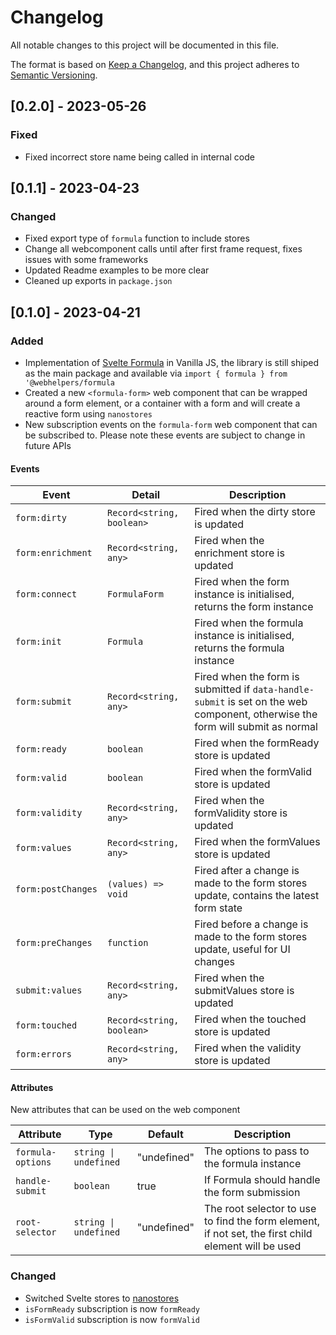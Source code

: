 # Changelog

All notable changes to this project will be documented in this file.

The format is based on [Keep a Changelog](https://keepachangelog.com/en/1.0.0/),
and this project adheres to [Semantic Versioning](https://semver.org/spec/v2.0.0.html).

## [0.2.0] - 2023-05-26

### Fixed

- Fixed incorrect store name being called in internal code

## [0.1.1] - 2023-04-23

### Changed

- Fixed export type of `formula` function to include stores
- Change all webcomponent calls until after first frame request, fixes issues with some frameworks
- Updated Readme examples to be more clear
- Cleaned up exports in `package.json`

## [0.1.0] - 2023-04-21

### Added

- Implementation of [Svelte Formula](https://www.npmjs.com/package/svelte-formula) in Vanilla JS, the library is still shiped as the main package and available via `import { formula } from '@webhelpers/formula`
- Created a new `<formula-form>` web component that can be wrapped around a form element, or a container with a form and will create a reactive form using `nanostores`
- New subscription events on the `formula-form` web component that can be subscribed to. Please note these events are subject to change in future APIs

#### Events

| Event              | Detail                    | Description                                                                                                                    |
| ------------------ | ------------------------- | ------------------------------------------------------------------------------------------------------------------------------ |
| `form:dirty`       | `Record<string, boolean>` | Fired when the dirty store is updated                                                                                          |
| `form:enrichment`  | `Record<string, any>`     | Fired when the enrichment store is updated                                                                                     |
| `form:connect`     | `FormulaForm`             | Fired when the form instance is initialised, returns the form instance                                                         |
| `form:init`        | `Formula`                 | Fired when the formula instance is initialised, returns the formula instance                                                   |
| `form:submit`      | `Record<string, any>`     | Fired when the form is submitted if `data-handle-submit` is set on the web component, otherwise the form will submit as normal |
| `form:ready`       | `boolean`                 | Fired when the formReady store is updated                                                                                      |
| `form:valid`       | `boolean`                 | Fired when the formValid store is updated                                                                                      |
| `form:validity`    | `Record<string, any>`     | Fired when the formValidity store is updated                                                                                   |
| `form:values`      | `Record<string, any>`     | Fired when the formValues store is updated                                                                                     |
| `form:postChanges` | `(values) => void`        | Fired after a change is made to the form stores update, contains the latest form state                                         |
| `form:preChanges`  | `function`                | Fired before a change is made to the form stores update, useful for UI changes                                                 |
| `submit:values`    | `Record<string, any>`     | Fired when the submitValues store is updated                                                                                   |
| `form:touched`     | `Record<string, boolean>` | Fired when the touched store is updated                                                                                        |
| `form:errors`      | `Record<string, any>`     | Fired when the validity store is updated                                                                                       |

#### Attributes

New attributes that can be used on the web component

| Attribute         | Type                  | Default     | Description                                                                                         |
| ----------------- | --------------------- | ----------- | --------------------------------------------------------------------------------------------------- |
| `formula-options` | `string \| undefined` | "undefined" | The options to pass to the formula instance                                                         |
| `handle-submit`   | `boolean`             | true        | If Formula should handle the form submission                                                        |
| `root-selector`   | `string \| undefined` | "undefined" | The root selector to use to find the form element, if not set, the first child element will be used |

### Changed

- Switched Svelte stores to [nanostores](https://www.npmjs.com/package/nanostores)
- `isFormReady` subscription is now `formReady`
- `isFormValid` subscription is now `formValid`
